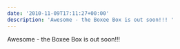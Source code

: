 ```yaml
---
date: '2010-11-09T17:11:27+00:00'
description: 'Awesome - the Boxee Box is out soon!!! '
---
```

Awesome - the Boxee Box is out soon!!! 
